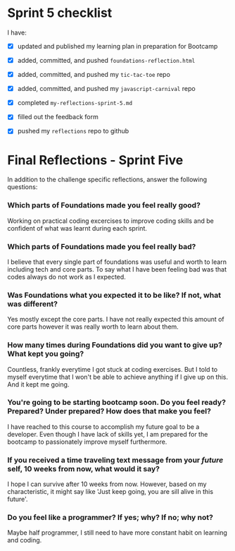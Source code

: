 # Sprint 5 checklist

I have:
- [x] updated and published my learning plan in preparation for Bootcamp
- [x] added, committed, and pushed `foundations-reflection.html`
- [x] added, committed, and pushed my `tic-tac-toe` repo
- [x] added, committed, and pushed my `javascript-carnival` repo
- [x] completed `my-reflections-sprint-5.md`
- [x] filled out the feedback form
- [x] pushed my `reflections` repo to github





# Final Reflections - Sprint Five 

In addition to the challenge specific reflections, answer the following questions:


### Which parts of Foundations made you feel really good?

Working on practical coding excercises to improve coding skills and be confident of what was learnt during each sprint.

### Which parts of Foundations made you feel really bad?

I believe that every single part of foundations was useful and worth to learn including tech and core parts.
To say what I have been feeling bad was that codes always do not work as I expected. 

### Was Foundations what you expected it to be like? If not, what was different?

Yes mostly except the core parts. I have not really expected this amount of core parts however it was really worth to learn about them.


### How many times during Foundations did you want to give up? What kept you going?

Countless, frankly everytime I got stuck at coding exercises. But I told to myself everytime that I won't be able to achieve anything if I give up on this. And it kept me going.


### You're going to be starting bootcamp soon. Do you feel ready? Prepared? Under prepared? How does that make you feel?

I have reached to this course to accomplish my future goal to be a developer. 
Even though I have lack of skills yet, I am prepared for the bootcamp to passionately improve myself furthermore.

### If you received a time traveling text message from your _future_ self, 10 weeks from now, what would it say?

I hope I can survive after 10 weeks from now. However, based on my characteristic, it might say like 'Just keep going, you are sill alive in this future'.

### Do you feel like a programmer? If yes; why? If no; why not?

Maybe half programmer, I still need to have more constant habit on learning and coding.

